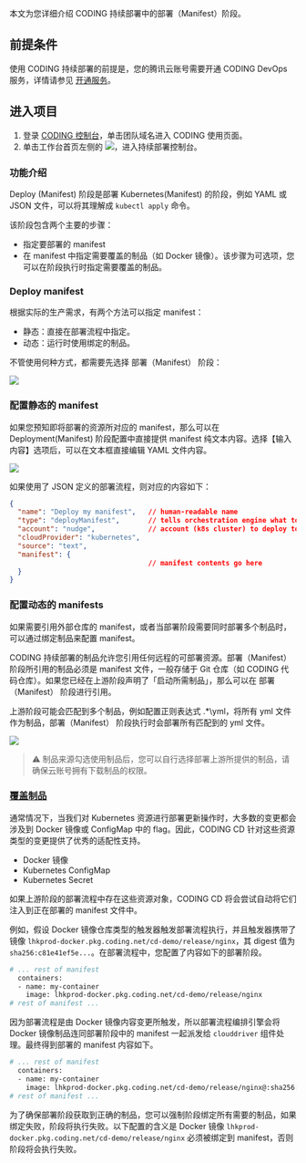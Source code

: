 本文为您详细介绍 CODING 持续部署中的部署（Manifest）阶段。

## 前提条件

使用 CODING 持续部署的前提是，您的腾讯云账号需要开通 CODING DevOps 服务，详情请参见 [开通服务](https://cloud.tencent.com/document/product/1159/44859)。 

## 进入项目

1. 登录 [CODING 控制台](https://console.cloud.tencent.com/coding)，单击团队域名进入 CODING 使用页面。
2. 单击工作台首页左侧的 <img src ="https://main.qcloudimg.com/raw/12230547b45d5eae85ad1c4fa86fba68.png" style ="margin:0" data-nonescope="true">，进入持续部署控制台。

### 功能介绍

Deploy (Manifest) 阶段是部署 Kubernetes(Manifest) 的阶段，例如 YAML 或 JSON 文件，可以将其理解成 `kubectl apply` 命令。

该阶段包含两个主要的步骤：

-   指定要部署的 manifest
-   在 manifest 中指定需要覆盖的制品（如 Docker 镜像）。该步骤为可选项，您可以在阶段执行时指定需要覆盖的制品。

### Deploy manifest

根据实际的生产需求，有两个方法可以指定 manifest：

-   静态：直接在部署流程中指定。
-   动态：运行时使用绑定的制品。

不管使用何种方式，都需要先选择 部署（Manifest） 阶段：

![](https://help-assets.codehub.cn/enterprise/20220302112415.png)

### 配置静态的 manifest

如果您预知即将部署的资源所对应的 manifest，那么可以在 Deployment(Manifest) 阶段配置中直接提供 manifest 纯文本内容。选择【输入内容】选项后，可以在文本框直接编辑 YAML 文件内容。

![](https://help-assets.codehub.cn/enterprise/20220302112438.png)

如果使用了 JSON 定义的部署流程，则对应的内容如下：

```json
{
  "name": "Deploy my manifest",   // human-readable name
  "type": "deployManifest",       // tells orchestration engine what to run
  "account": "nudge",             // account (k8s cluster) to deploy to
  "cloudProvider": "kubernetes",
  "source": "text",
  "manifest": {
                                  // manifest contents go here
  }
}
```

### 配置动态的 manifests

如果需要引用外部仓库的 manifest，或者当部署阶段需要同时部署多个制品时，可以通过绑定制品来配置 manifest。

CODING 持续部署的制品允许您引用任何远程的可部署资源。部署（Manifest） 阶段所引用的制品必须是 manifest 文件，一般存储于 Git 仓库（如 CODING 代码仓库）。如果您已经在上游阶段声明了「启动所需制品」，那么可以在 部署（Manifest） 阶段进行引用。

上游阶段可能会匹配到多个制品，例如配置正则表达式 .*\yml，将所有 yml 文件作为制品，部署（Manifest） 阶段执行时会部署所有匹配到的 yml 文件。

![](https://help-assets.codehub.cn/enterprise/20220302112525.png)

> ⚠️ 制品来源勾选使用制品后，您可以自行选择部署上游所提供的制品，请确保云账号拥有下载制品的权限。

### [覆盖制品](cover-products)

通常情况下，当我们对 Kubernetes 资源进行部署更新操作时，大多数的变更都会涉及到 Docker 镜像或 ConfigMap 中的 flag。因此，CODING CD 针对这些资源类型的变更提供了优秀的适配性支持。

-   Docker 镜像
-   Kubernetes ConfigMap
-   Kubernetes Secret

如果上游阶段的部署流程中存在这些资源对象，CODING CD 将会尝试自动将它们注入到正在部署的 manifest 文件中。

例如，假设 Docker 镜像仓库类型的触发器触发部署流程执行，并且触发器携带了镜像 `lhkprod-docker.pkg.coding.net/cd-demo/release/nginx`，其 digest 值为 `sha256:c81e41ef5e...`。在部署流程中，您配置了内容如下的部署阶段。

```dockerfile
# ... rest of manifest
  containers:
  - name: my-container
    image: lhkprod-docker.pkg.coding.net/cd-demo/release/nginx
# rest of manifest ...
```

因为部署流程是由 Docker 镜像内容变更所触发，所以部署流程编排引擎会将 Docker 镜像制品连同部署阶段中的 manifest 一起派发给 `clouddriver` 组件处理。最终得到部署的 manifest 内容如下。

```dockerfile
# ... rest of manifest
  containers:
  - name: my-container
    image: lhkprod-docker.pkg.coding.net/cd-demo/release/nginx@:sha256:c81e41ef5e...
# rest of manifest ...
```

为了确保部署阶段获取到正确的制品，您可以强制阶段绑定所有需要的制品，如果绑定失败，阶段将执行失败。以下配置的含义是 Docker 镜像 `lhkprod-docker.pkg.coding.net/cd-demo/release/nginx` 必须被绑定到 manifest，否则阶段将会执行失败。
